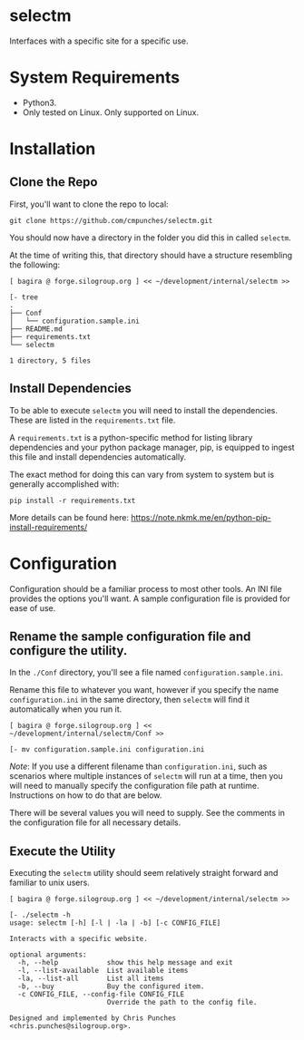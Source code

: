 # selectm

Interfaces with a specific site for a specific use.

# System Requirements

* Python3.  
* Only tested on Linux.  Only supported on Linux.

# Installation

## Clone the Repo
First, you'll want to clone the repo to local:

```
git clone https://github.com/cmpunches/selectm.git
```

You should now have a directory in the folder you did this in called `selectm`.

At the time of writing this, that directory should have a structure resembling the following:

```
[ bagira @ forge.silogroup.org ] << ~/development/internal/selectm >>

[- tree
.
├── Conf
│   └── configuration.sample.ini
├── README.md
├── requirements.txt
└── selectm

1 directory, 5 files
```

## Install Dependencies

To be able to execute `selectm` you will need to install the dependencies.  These are listed in the `requirements.txt` file.

A `requirements.txt` is a python-specific method for listing library dependencies and your python package manager, pip, is equipped to ingest this file and install dependencies automatically.

The exact method for doing this can vary from system to system but is generally accomplished with:

```
pip install -r requirements.txt
```

More details can be found here: https://note.nkmk.me/en/python-pip-install-requirements/

# Configuration
Configuration should be a familiar process to most other tools.  An INI file provides the options you'll want.  A sample configuration file is provided for ease of use.

## Rename the sample configuration file and configure the utility.
In the `./Conf` directory, you'll see a file named `configuration.sample.ini`.  

Rename this file to whatever you want, however if you specify the name `configuration.ini` in the same directory, then `selectm` will find it automatically when you run it.  

```
[ bagira @ forge.silogroup.org ] << ~/development/internal/selectm/Conf >>

[- mv configuration.sample.ini configuration.ini
```
*Note*: If you use a different filename than `configuration.ini`, such as scenarios where multiple instances of `selectm` will run at a time, then you will need to manually specify the configuration file path at runtime.  Instructions on how to do that are below.

There will be several values you will need to supply.  See the comments in the configuration file for all necessary details.


## Execute the Utility

Executing the `selectm` utility should seem relatively straight forward and familiar to unix users. 
```
[ bagira @ forge.silogroup.org ] << ~/development/internal/selectm >>

[- ./selectm -h
usage: selectm [-h] [-l | -la | -b] [-c CONFIG_FILE]

Interacts with a specific website.

optional arguments:
  -h, --help            show this help message and exit
  -l, --list-available  List available items
  -la, --list-all       List all items
  -b, --buy             Buy the configured item.
  -c CONFIG_FILE, --config-file CONFIG_FILE
                        Override the path to the config file.

Designed and implemented by Chris Punches <chris.punches@silogroup.org>.
```